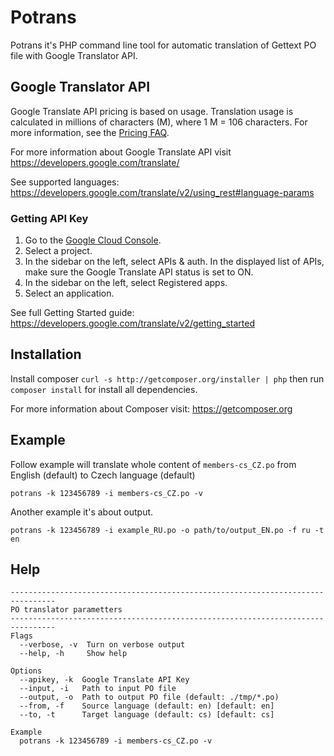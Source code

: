 # Potrans

Potrans it's PHP command line tool for automatic translation of Gettext PO file with Google Translator API.

## Google Translator API

Google Translate API pricing is based on usage. Translation usage is calculated in millions of
characters (M), where 1 M = 106 characters. For more information, see the [Pricing FAQ](https://developers.google.com/translate/v2/faq#pricing).

For more information about Google Translate API visit https://developers.google.com/translate/

See supported languages: https://developers.google.com/translate/v2/using_rest#language-params

### Getting API Key

1. Go to the [Google Cloud Console](https://console.developers.google.com/).
2. Select a project.
3. In the sidebar on the left, select APIs & auth. In the displayed list of APIs, make sure the Google Translate API status is set to ON.
4. In the sidebar on the left, select Registered apps.
5. Select an application.

See full Getting Started guide: https://developers.google.com/translate/v2/getting_started

## Installation

Install composer `curl -s http://getcomposer.org/installer | php` then run `composer install` for install all dependencies.

For more information about Composer visit: https://getcomposer.org

## Example

Follow example will translate whole content of `members-cs_CZ.po` from English (default) to Czech language (default)

    potrans -k 123456789 -i members-cs_CZ.po -v

Another example it's about output.

    potrans -k 123456789 -i example_RU.po -o path/to/output_EN.po -f ru -t en


## Help

    --------------------------------------------------------------------------------
    PO translator parametters
    --------------------------------------------------------------------------------
    Flags
      --verbose, -v  Turn on verbose output
      --help, -h     Show help

    Options
      --apikey, -k  Google Translate API Key
      --input, -i   Path to input PO file
      --output, -o  Path to output PO file (default: ./tmp/*.po)
      --from, -f    Source language (default: en) [default: en]
      --to, -t      Target language (default: cs) [default: cs]

    Example
      potrans -k 123456789 -i members-cs_CZ.po -v
